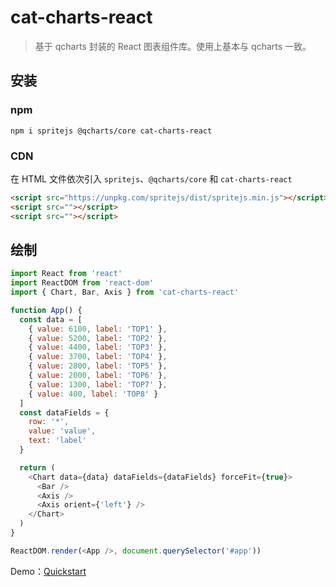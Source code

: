 # cat-charts-react

> 基于 qcharts 封装的 React 图表组件库。使用上基本与 qcharts 一致。

## 安装

### npm

```shell
npm i spritejs @qcharts/core cat-charts-react
```

### CDN

在 HTML 文件依次引入 `spritejs`、`@qcharts/core` 和 `cat-charts-react`

```html
<script src="https://unpkg.com/spritejs/dist/spritejs.min.js"></script>
<script src=""></script>
<script src=""></script>
```

## 绘制



```javascript
import React from 'react'
import ReactDOM from 'react-dom'
import { Chart, Bar, Axis } from 'cat-charts-react'

function App() {
  const data = [
    { value: 6100, label: 'TOP1' },
    { value: 5200, label: 'TOP2' },
    { value: 4400, label: 'TOP3' },
    { value: 3700, label: 'TOP4' },
    { value: 2800, label: 'TOP5' },
    { value: 2000, label: 'TOP6' },
    { value: 1300, label: 'TOP7' },
    { value: 400, label: 'TOP8' }
  ]
  const dataFields = {
    row: '*',
    value: 'value',
    text: 'label'
  }

  return (
    <Chart data={data} dataFields={dataFields} forceFit={true}>
      <Bar />
      <Axis />
      <Axis orient={'left'} />
    </Chart>
  )
}

ReactDOM.render(<App />, document.querySelector('#app'))
```



Demo：<a target="_blank" href="https://github.com/justemit/cat-charts-react-demo">Quickstart</a>
